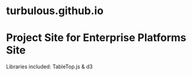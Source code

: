 turbulous.github.io
===================
Project Site for Enterprise Platforms Site
===================

Libraries included: TableTop.js & d3

